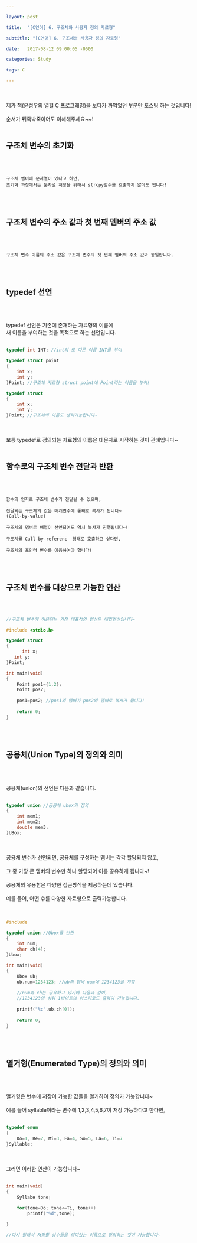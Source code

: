 ```yaml
---

layout: post

title:  "[C언어] 6. 구조체와 사용자 정의 자료형"

subtitle: "[C언어] 6. 구조체와 사용자 정의 자료형"

date:   2017-08-12 09:00:05 -0500

categories: Study

tags: C

---
```



<br>
<br>
제가 책(윤성우의 열혈 C 프로그래밍)을 보다가 까먹었던 부분만 포스팅 하는 것입니다!
<br>
<br>
순서가 뒤죽박죽이어도 이해해주세요~~!
<br>
<br>

## 구조체 변수의 초기화

<br>
<br>

```
구조체 멤버에 문자열이 있다고 하면,
초기화 과정에서는 문자열 저장을 위해서 strcpy함수를 호출하지 않아도 됩니다!
```

<br>
<br>

## 구조체 변수의 주소 값과 첫 번째 멤버의 주소 값

<br>
<br>

```
구조체 변수 이름의 주소 값은 구조체 변수의 첫 번째 멤버의 주소 값과 동일합니다.
```


<br>
<br>

## typedef 선언
<br>
<br>


typedef 선언은 기존에 존재하는 자료형의 이름에
<br> 
새 이름을 부여하는 것을 목적으로 하는 선언입니다.
<br>
<br>

```cpp
typedef int INT; //int의 또 다른 이름 INT를 부여

typedef struct point
{
	int x;
	int y;
}Point; //구조체 자료형 struct point에 Point라는 이름을 부여!

typedef struct
{
	int x;
	int y;
}Point; //구조체의 이름도 생략가능합니다~
```

<br>
<br>
보통 typedef로 정의되는 자료형의 이름은 대문자로 시작하는 것이 관례입니다~ 


<br>
<br>

## 함수로의 구조체 변수 전달과 반환

<br>
<br>

```
함수의 인자로 구조체 변수가 전달될 수 있으며, 

전달되는 구조체의 값은 매개변수에 통째로 복사가 됩니다~
(Call-by-value)

구조체의 멤버로 배열이 선언되어도 역시 복사가 진행됩니다~!

구조체를 Call-by-referenc  형태로 호출하고 싶다면,

구조체의 포인터 변수를 이용하여야 합니다!
```


<br>
<br>

## 구조체 변수를 대상으로 가능한 연산
<br>
<br>


```cpp
//구조체 변수에 허용되는 가장 대표적인 연산은 대입연산입니다~

#include <stdio.h>

typedef struct
{
	  int x;
   int y;
}Point;

int main(void)
{
	Point pos1={1,2};
	Point pos2;
	
	pos1=pos2; //pos1의 멤버가 pos2의 멤버로 복사가 됩니다!
	
	return 0;
}	
```

<br>
<br>


## 공용체(Union Type)의 정의와 의미

<br>
<br>

공용체(union)의 선언은 다음과 같습니다.
<br>
<br>

```cpp
typedef union //공용체 ubox의 정의
{
	int mem1;
	int mem2;
	double mem3;
}UBox;
```

<br>
<br>
공용체 변수가 선언되면, 공용체를 구성하는 멤버는 각각 할당되지 않고,
<br>
<br>
그 중 가장 큰 멤버의 변수만 하나 할당되어 이를 공유하게 됩니다~!
<br>
<br>
공용체의 유용함은 다양한 접근방식을 제공하는데 있습니다.
<br>
<br>
예를 들어, 어떤 수를 다양한 자료형으로 출력가능합니다.
<br>
<br>
<br>

```cpp
#include

typedef union //Ubox를 선언
{
	int num;
	char ch[4];
}Ubox;

int main(void)
{
	Ubox ub;
	ub.num=1234123; //ub의 멤버 num에 1234123을 저장
	
	//num와 ch는 공유하고 있기에 다음과 같이, 
	//1234123의 상위 1바이트의 아스키코드 출력이 가능합니다.
	
	printf("%c",ub.ch[0]);
	
	return 0; 
}	
```			

<br>
<br>

## 열거형(Enumerated Type)의 정의와 의미

<br>
<br>

열거형은 변수에 저장이 가능한 값들을 열거하여 정의가 가능합니다~
<br>
<br>
예를 들어 syllable이라는 변수에 1,2,3,4,5,6,7이 저장 가능하다고 한다면,
<br>
<br>

```cpp
typedef enum 
{
	Do=1, Re=2, Mi=3, Fa=4, So=5, La=6, Ti=7
}Syllable;
```

<br>
<br>
그러면 이러한 연산이 가능합니다~
<br>
<br>

```cpp
int main(void)
{
	Syllabe tone;
	
	for(tone=Do; tone<=Ti, tone++)
		printf("%d",tone);

}

//다시 말해서 저장할 상수들을 의미있는 이름으로 정의하는 것이 가능합니다~
```		


